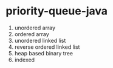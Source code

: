 # priority-queue-java
1. unordered array
2. ordered array
3. unordered linked list
4. reverse ordered linked list
5. heap based binary tree
6. indexed
